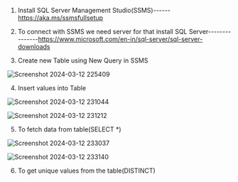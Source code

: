 1. Install SQL Server Management Studio(SSMS)------https://aka.ms/ssmsfullsetup
   
2. To connect with SSMS we need server for that install SQL Server---------------https://www.microsoft.com/en-in/sql-server/sql-server-downloads

3. Create new Table using New Query in SSMS

![Screenshot 2024-03-12 225409](https://github.com/Nikita-15-ab/Data_Analytics/assets/126350305/9517e4db-fda7-4d30-884c-f772dd164b93)

4. Insert values into Table

![Screenshot 2024-03-12 231044](https://github.com/Nikita-15-ab/Data_Analytics/assets/126350305/0ccbe8ee-c50b-411b-ab03-a74c75c9ffe0)

![Screenshot 2024-03-12 231212](https://github.com/Nikita-15-ab/Data_Analytics/assets/126350305/10605be1-a269-4e96-bbe5-11b01e04a554)

5. To fetch data from table(SELECT *)

![Screenshot 2024-03-12 233037](https://github.com/Nikita-15-ab/Data_Analytics/assets/126350305/4f1c7ee1-10d5-4d67-964a-ddf5e22bc9ae)

![Screenshot 2024-03-12 233140](https://github.com/Nikita-15-ab/Data_Analytics/assets/126350305/c27e7b26-ecfb-4750-a8a4-0d37c39943d2)

6. To get unique values from the table(DISTINCT)

   

